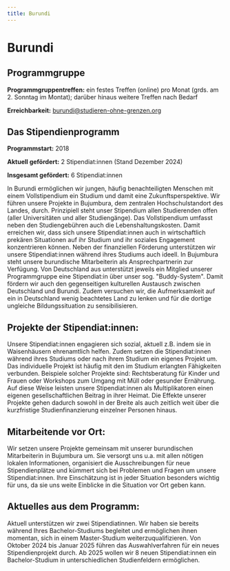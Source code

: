 ```yaml
---
title: Burundi
---
```


# Burundi

## Programmgruppe

**Programmgruppentreffen:** ein festes Treffen (online) pro Monat (grds. am 2. Sonntag im Montat); darüber hinaus weitere Treffen nach Bedarf

**Erreichbarkeit:** burundi@studieren-ohne-grenzen.org

## Das Stipendienprogramm

**Programmstart:** 2018

**Aktuell gefördert:** 2 Stipendiat:innen (Stand Dezember 2024)

**Insgesamt gefördert:** 6 Stipendiat:innen <br>

In Burundi ermöglichen wir jungen, häufig benachteiligten Menschen mit einem Vollstipendium ein Studium und damit eine Zukunftsperspektive. Wir führen unsere Projekte in Bujumbura, dem zentralen Hochschulstandort des Landes, durch. Prinzipiell steht unser Stipendium allen Studierenden offen (aller Universitäten und aller Studiengänge). Das Vollstipendium umfasst neben den Studiengebühren auch die Lebenshaltungskosten. Damit erreichen wir, dass sich unsere Stipendiat:innen auch in wirtschaftlich prekären Situationen auf ihr Studium und ihr soziales Engagement konzentrieren können. Neben der finanziellen Förderung unterstützen wir unsere Stipendiat:innen während ihres Studiums auch ideell. In Bujumbura steht unsere burundische Mitarbeiterin als Ansprechpartnerin zur Verfügung. Von Deutschland aus unterstützt jeweils ein Mitglied unserer Programmgruppe eine Stipendiat:in über unser sog. "Buddy-System". Damit fördern wir auch den gegenseitigen kulturellen Austausch zwischen Deutschland und Burundi. Zudem versuchen wir, die Aufmerksamkeit auf ein in Deutschland wenig beachtetes Land zu lenken und für die dortige ungleiche Bildungssituation zu sensibilisieren.

## Projekte der Stipendiat:innen:
Unsere Stipendiat:innen engagieren sich sozial, aktuell z.B. indem sie in Waisenhäusern ehrenamtlich helfen. Zudem setzen die Stipendiat:innen während ihres Studiums oder nach ihrem Studium ein eigenes Projekt um. Das individuelle Projekt ist häufig mit den im Studium erlangten Fähigkeiten verbunden. Beispiele solcher Projekte sind: Rechtsberatung für Kinder und Frauen oder Workshops zum Umgang mit Müll oder gesunder Ernährung.
Auf diese Weise leisten unsere Stipendiat:innen als Multiplikatoren einen eigenen gesellschaftlichen Beitrag in ihrer Heimat. Die Effekte unserer Projekte gehen dadurch sowohl in der Breite als auch zeitlich weit über die kurzfristige Studienfinanzierung einzelner Personen hinaus.

## Mitarbeitende vor Ort:
Wir setzen unsere Projekte gemeinsam mit unserer burundischen Mitarbeiterin in Bujumbura um. Sie versorgt uns u.a. mit allen nötigen lokalen Informationen, organisiert die Ausschreibungen für neue Stipendienplätze und kümmert sich bei Problemen und Fragen um unsere Stipendiat:innen. Ihre Einschätzung ist in jeder Situation besonders wichtig für uns, da sie uns weite Einblicke in die Situation vor Ort geben kann.

## Aktuelles aus dem Programm:
Aktuell unterstützen wir zwei Stipendiatinnen. Wir haben sie bereits während Ihres Bachelor-Studiums begleitet und ermöglichen ihnen momentan, sich in einem Master-Studium weiterzuqualifizieren.
Von Oktober 2024 bis Januar 2025 führen das Auswahlverfahren für ein neues Stipendienprojekt durch. Ab 2025 wollen wir 8 neuen Stipendiat:innen ein Bachelor-Studium in unterschiedlichen Studienfeldern ermöglichen.
